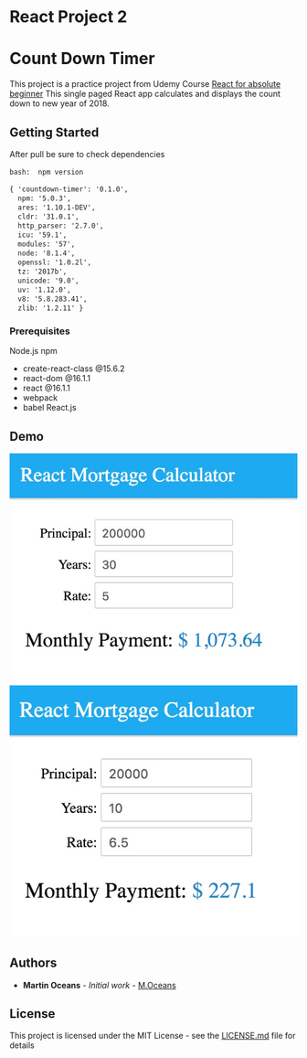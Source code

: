 # React Project 2
# Count Down Timer

This project is a practice project from Udemy Course [React for absolute beginner](https://www.udemy.com/react-for-absolute-beginners/learn/v4/overview)
This single paged React app calculates and displays the count down to new year of 2018.

## Getting Started

After pull be sure to check dependencies 
```
bash:  npm version
```
```
{ 'countdown-timer': '0.1.0',
  npm: '5.0.3',
  ares: '1.10.1-DEV',
  cldr: '31.0.1',
  http_parser: '2.7.0',
  icu: '59.1',
  modules: '57',
  node: '8.1.4',
  openssl: '1.0.2l',
  tz: '2017b',
  unicode: '9.0',
  uv: '1.12.0',
  v8: '5.8.283.41',
  zlib: '1.2.11' }
```
### Prerequisites

Node.js
npm
   - create-react-class @15.6.2
   - react-dom @16.1.1
   - react @16.1.1
   - webpack
   - babel
React.js
  

## Demo
![alt text](https://github.com/Martin-Ocean/React-Project-Mortgage-Calculator/blob/master/png/demo.jpeg)
![alt text](https://github.com/Martin-Ocean/React-Project-Mortgage-Calculator/blob/master/png/demo2.jpeg)



## Authors

* **Martin Oceans** - *Initial work* - [M.Oceans](https://github.com/Martin-Ocean)


## License

This project is licensed under the MIT License - see the [LICENSE.md](LICENSE.md) file for details

